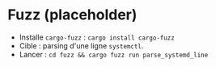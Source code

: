 # Fuzz (placeholder)

- Installe `cargo-fuzz` : `cargo install cargo-fuzz`
- Cible : parsing d'une ligne `systemctl`.
- Lancer : `cd fuzz && cargo fuzz run parse_systemd_line`
